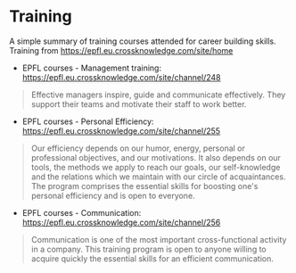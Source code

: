 # Training
A simple summary of training courses attended for career building skills.
Training from 
<https://epfl.eu.crossknowledge.com/site/home>

* EPFL courses - Management training:
<https://epfl.eu.crossknowledge.com/site/channel/248>

> Effective managers inspire, guide and communicate effectively. 
> They support their teams and motivate their staff to work better. 

* EPFL courses - Personal Efficiency:
<https://epfl.eu.crossknowledge.com/site/channel/255>
> Our efficiency depends on our humor, energy, personal or professional objectives, and our motivations.
> It also depends on our tools, the methods we apply to reach our goals, our self-knowledge and the relations which we maintain with our circle of acquaintances.
> The program comprises the essential skills for boosting one's personal efficiency and is open to everyone.

* EPFL courses - Communication:
<https://epfl.eu.crossknowledge.com/site/channel/256>
> Communication is one of the most important cross-functional activity in a company. 
> This training program is open to anyone willing to acquire quickly the essential skills for an efficient communication.
